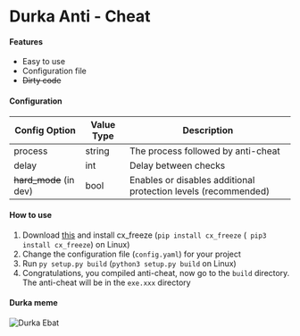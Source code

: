 # Durka Anti - Cheat

#### Features
- Easy to use
- Configuration file
- ~~Dirty code~~

#### Configuration
| Config Option	  | Value Type    | Description  	                     |
| --------------- | ------------- | ---------------------------------- |
| process         | string        | The process followed by anti-cheat |
| delay           | int           | Delay between checks               |
| ~~hard_mode~~ (in dev)      | bool          | Enables or disables additional protection levels (recommended) |

#### How to use
1. Download [this](github.com/ggpabuk/Durka-AntiCheat/releases/latest) and install cx_freeze (`pip install cx_freeze` (` pip3 install cx_freeze`) on Linux)
1. Change the configuration file (`config.yaml`) for your project
1. Run `py setup.py build` (`python3 setup.py build` on Linux)
1. Congratulations, you compiled anti-cheat, now go to the `build` directory. The anti-cheat will be in the `exe.xxx` directory

#### Durka meme
![Durka Ebat](https://cs10.pikabu.ru/post_img/big/2020/02/14/1/1581637383127016272.png "Durka Ebat")
